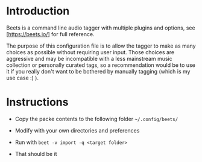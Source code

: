 # Introduction
Beets is a command line audio tagger with multiple plugins and options,
see [https://beets.io/] for full reference.

The purpose of this configuration file is to allow the tagger to make as many choices as possible without requiring user input. Those choices are aggressive and may be incompatible with a less mainstream music collection or personally curated tags, so a recommendation would be to use it if you really don't want to be bothered by manually tagging (which is my use case :) ).

# Instructions
* Copy the packe contents to the following folder
 ```~/.config/beets/```
 * Modify with your own directories and preferences

* Run with 
```beet -v import -q <target folder>```


* That should be it

